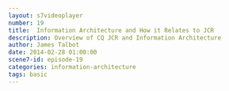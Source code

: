 ```yaml
---
layout: s7videoplayer
number: 19
title:  Information Architecture and How it Relates to JCR
description: Overview of CQ JCR and Information Architecture 
author: James Talbot
date: 2014-02-28 01:00:00
scene7-id: episode-19
categories: information-architecture
tags: basic
---
```




